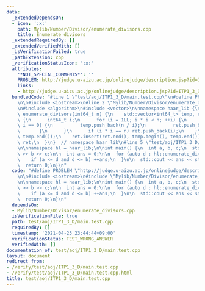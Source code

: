 ```yaml
---
data:
  _extendedDependsOn:
  - icon: ':x:'
    path: Mylib/Number/Divisor/enumerate_divisors.cpp
    title: Enumerate divisors
  _extendedRequiredBy: []
  _extendedVerifiedWith: []
  _isVerificationFailed: true
  _pathExtension: cpp
  _verificationStatusIcon: ':x:'
  attributes:
    '*NOT_SPECIAL_COMMENTS*': ''
    PROBLEM: http://judge.u-aizu.ac.jp/onlinejudge/description.jsp?id=ITP1_3_D
    links:
    - http://judge.u-aizu.ac.jp/onlinejudge/description.jsp?id=ITP1_3_D
  bundledCode: "#line 1 \"test/aoj/ITP1_3_D/main.test.cpp\"\n#define PROBLEM \"http://judge.u-aizu.ac.jp/onlinejudge/description.jsp?id=ITP1_3_D\"\
    \n\n#include <iostream>\n#line 2 \"Mylib/Number/Divisor/enumerate_divisors.cpp\"\
    \n#include <algorithm>\n#include <vector>\n\nnamespace haar_lib {\n  std::vector<int64_t>\
    \ enumerate_divisors(int64_t n) {\n    std::vector<int64_t> temp, ret;\n\n   \
    \ {\n      int64_t i;\n      for (i = 1LL; i * i < n; ++i) {\n        if (n %\
    \ i == 0) {\n          temp.push_back(n / i);\n          ret.push_back(i);\n \
    \       }\n      }\n      if (i * i == n) ret.push_back(i);\n    }\n\n    std::reverse(temp.begin(),\
    \ temp.end());\n    ret.insert(ret.end(), temp.begin(), temp.end());\n\n    return\
    \ ret;\n  }\n}  // namespace haar_lib\n#line 5 \"test/aoj/ITP1_3_D/main.test.cpp\"\
    \n\nnamespace hl = haar_lib;\n\nint main() {\n  int a, b, c;\n  std::cin >> a\
    \ >> b >> c;\n\n  int ans = 0;\n\n  for (auto d : hl::enumerate_divisors(c)) {\n\
    \    if (a <= d and d <= b) ++ans;\n  }\n\n  std::cout << ans << std::endl;\n\n\
    \  return 0;\n}\n"
  code: "#define PROBLEM \"http://judge.u-aizu.ac.jp/onlinejudge/description.jsp?id=ITP1_3_D\"\
    \n\n#include <iostream>\n#include \"Mylib/Number/Divisor/enumerate_divisors.cpp\"\
    \n\nnamespace hl = haar_lib;\n\nint main() {\n  int a, b, c;\n  std::cin >> a\
    \ >> b >> c;\n\n  int ans = 0;\n\n  for (auto d : hl::enumerate_divisors(c)) {\n\
    \    if (a <= d and d <= b) ++ans;\n  }\n\n  std::cout << ans << std::endl;\n\n\
    \  return 0;\n}\n"
  dependsOn:
  - Mylib/Number/Divisor/enumerate_divisors.cpp
  isVerificationFile: true
  path: test/aoj/ITP1_3_D/main.test.cpp
  requiredBy: []
  timestamp: '2021-04-23 23:44:44+09:00'
  verificationStatus: TEST_WRONG_ANSWER
  verifiedWith: []
documentation_of: test/aoj/ITP1_3_D/main.test.cpp
layout: document
redirect_from:
- /verify/test/aoj/ITP1_3_D/main.test.cpp
- /verify/test/aoj/ITP1_3_D/main.test.cpp.html
title: test/aoj/ITP1_3_D/main.test.cpp
---
```

